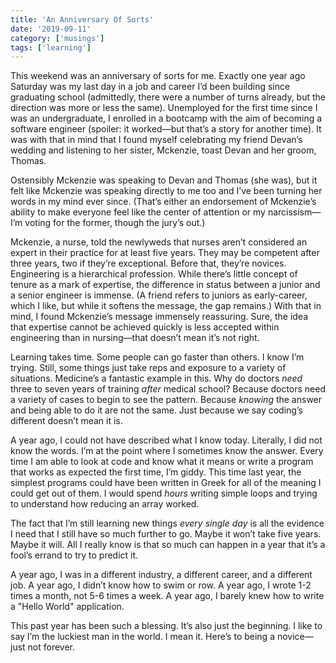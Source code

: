```yaml
---
title: 'An Anniversary Of Sorts'
date: '2019-09-11'
category: ['musings']
tags: ['learning']
---
```


This weekend was an anniversary of sorts for me. Exactly one year ago Saturday was my last day in a job and career I’d been building since graduating school (admittedly, there were a number of turns already, but the direction was more or less the same). Unemployed for the first time since I was an undergraduate, I enrolled in a bootcamp with the aim of becoming a software engineer (spoiler: it worked—but that’s a story for another time). It was with that in mind that I found myself celebrating my friend Devan’s wedding and listening to her sister, Mckenzie, toast Devan and her groom, Thomas.

Ostensibly Mckenzie was speaking to Devan and Thomas (she was), but it felt like Mckenzie was speaking directly to me too and I’ve been turning her words in my mind ever since. (That’s either an endorsement of Mckenzie’s ability to make everyone feel like the center of attention or my narcissism—I’m voting for the former, though the jury’s out.)

Mckenzie, a nurse, told the newlyweds that nurses aren’t considered an expert in their practice for at least five years. They may be competent after three years, two if they’re exceptional. Before that, they’re novices. Engineering is a hierarchical profession. While there’s little concept of tenure as a mark of expertise, the difference in status between a junior and a senior engineer is immense. (A friend refers to juniors as early-career, which I like, but while it softens the message, the gap remains.) With that in mind, I found Mckenzie’s message immensely reassuring. Sure, the idea that expertise cannot be achieved quickly is less accepted within engineering than in nursing—that doesn’t mean it’s not right.

Learning takes time. Some people can go faster than others. I know I’m trying. Still, some things just take reps and exposure to a variety of situations. Medicine’s a fantastic example in this. Why do doctors _need_ three to seven years of training _after_ medical school? Because doctors need a variety of cases to begin to see the pattern. Because _knowing_ the answer and being able to do it are not the same. Just because we say coding’s different doesn’t mean it is.

A year ago, I could not have described what I know today. Literally, I did not know the words. I’m at the point where I sometimes know the answer. Every time I am able to look at code and know what it means or write a program that works as expected the first time, I’m giddy. This time last year, the simplest programs could have been written in Greek for all of the meaning I could get out of them. I would spend _hours_ writing simple loops and trying to understand how reducing an array worked.

The fact that I’m still learning new things _every single day_ is all the evidence I need that I still have so much further to go. Maybe it won’t take five years. Maybe it will. All I really know is that so much can happen in a year that it’s a fool’s errand to try to predict it.

A year ago, I was in a different industry, a different career, and a different job.
A year ago, I didn’t know how to swim or row.
A year ago, I wrote 1-2 times a month, not 5-6 times a week.
A year ago, I barely knew how to write a "Hello World" application.

This past year has been such a blessing. It’s also just the beginning. I like to say I’m the luckiest man in the world. I mean it. Here’s to being a novice—just not forever.
